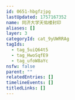 ```yaml
---
id: 0651-hbgfzjpg
lastUpdated: 1757167352
name: 同济大学天佑楼封印
aliases: []
layer: 3
categoryId: cat_9yUWRRAg
tagIds:
  - tag_5uiQ64t5
  - tag_HwoSqfE9
  - tag_ufoW8aYc
nsfw: false
parent: ""
relatedEntries: []
timelineEvents: []
titledLinks: []
---
```


